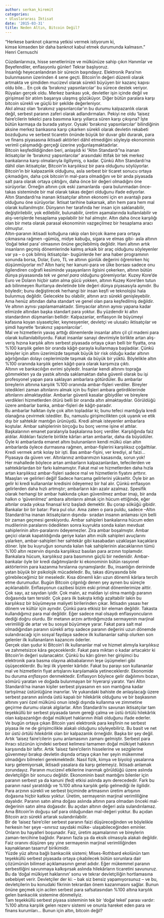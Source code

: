 ```yaml
---
author: serkan_kiremit
categories:
- Uluslararası İktisat
date: '2015-03-31'
title: Neden Altın, Bitcoin Değil?
---
```


“Herkese banknot çıkarma yetkisi vermek istiyorum ki,  
kimse kimseden bir daha banknot kabul etmek durumunda kalmasın.”  
Henri Cernuschi

Cüzdanlarınıza, hisse senetlerinize ve mülkünüze sahip çıkın Hanımlar ve Beyefendiler, enflasyonlu günler! Tekrar başlıyoruz.  
İnsanlığı heyecanlandıran bir sürecin başındayız. Elektronik Para’nın bulunmasının üzerinden 4 sene geçti. Bitcoin’in değeri düzenli olarak artmakta ve şimdiden mucizevî olarak sürekli büyüyen bir kazanç kapısı oldu bile… En çok da ‘bırakınız yapsınlarcılar’ bu sürece destek veriyor. Rüyaları gerçek oldu. Merkez bankası yok, devletler işin içinde değil ve girişimsel bir atılım başarıya ulaşmış gözüküyor. Diğer bütün paralara karşı bitcoin sürekli ve güçlü bir şekilde değerleniyor.  
Akıl almaz olan ‘bırakınız yapsınlarcılar’ın bu durumu kalpazanlık olarak değil, serbest paranın zaferi olarak adlandırmaları. Pekiyi ne oldu ‘laisez faire’cilerin tekelci para basımına karşı yıllarca süren karşı çıkışına? İşte bütün karmaşa da burada yatıyor. Oysaki ‘bırakınız yapsınlarcılar’ bilindiğinin aksine merkez bankasına karşı çıkarken sürekli olarak devletin rekabeti bozduğunu ve serbest ticaretin önünde büyük bir duvar gibi durarak, para ve finans piyasasına iktisadi aktörleri dâhil etmediğini söyleyip ekonominin verimli çalışmadığı gerçeği üzerine yoğunlaşmaktadırlar.  
Bitcoin keşfedildiğinden beri, anlaşıldı ki “Altın Standardı”na inanan iktisatçılar ile ‘bırakınız yapsınlarcılar’ arasındaki ittifak bir tek merkez bankalarına karşı olmalarıyla ilgiliymiş, o kadar. Çünkü Altın Standardı’na dâhil olan iktisatçılar, Bitcoin’in karşılıksız bir para olduğunu söylüyorlar. Bitcoin’in bir kalpazanlık olduğunu, asla serbest bir ticaret sonucu ortaya çıkmadığını, daha çok bitcoin’in mal-para olmadığını ve bir anda piyasada salt para olarak ortaya çıktığını, daha önce bir değeri olmadığını öne sürüyorlar. Örneğin altının çok eski zamanlarda -para bulunmadan önce- takas sisteminde bir mal olarak takas değeri olduğunu ifade ediyorlar.  
Altın Standardı’na inanan iktisatçılar altının ekonomi için en avantajlı para olduğunu öne sürüyorlar. İktisat tarihine bakarsak, altın hem para hem mal olarak kullanılmıştır. Dünyanın her tarafında her insan için saklanabilir, değiştirilebilir, yok edilebilir, bulunabilir, üretim aşamalarında kullanılabilir ve alış-verişlerde hesaplama yapılabilir bir hal almıştır. Altın daha önce karşılığı olan bir meta olarak parasal ekonominin vazgeçilmez bir hesaplama aracı olmuştur.  
Altın-paranın iktisadi koltuğuna rakip olan birçok ikame para ortaya çıkmasına rağmen –gümüş, midye kabuğu, sigara ve elmas gibi- asla altının ‘doğal tekel para’ olmasının önüne geçilebilmiş değildir. Hani altının artık insanların geçmiş dönemlerinde kalmış arkaik bir araç olduğunu söyleyenler var ya – o çok bilmiş iktisatçılar- bugünlerde her ana haber programının sonunda borsa, Dolar, Euro, TL ve altının günlük değerini öğrenirken hiç düşünmüyorlar mı? Altın hariç her kanuni-para ve ülke borsası sadece onu ilgilendiren coğrafi kesiminde yaşayanların ilgisini çekerken, altının bütün dünya piyasasında *tek ve genel para* olduğunu göremiyorlar. Kuzey Kore’de Euro ve Doların hiçbir satın alma gücü yokken, altının Kuzey Kore’den tutun adı bilinmeyen Ruritanya devletinde bile değeri dünya piyasasıyla aynıdır. Bu böyledir; bunu değiştirecek herhangi bir insan keşfi ve teknolojisi hala bulunmuş değildir. Gelecekte bu olabilir, altının arzı sürekli genişleyebilir. Ama henüz altından daha standart ve genel olan para keşfedilmiş değildir. Ve altının aynısı yapılamamaktadır. Simyacılar altının aynısı yapana kadar elimizde altından başka standart para yoktur. Bu yüzdendir ki altın standardının düşmanları bellidir: Kalpazanlar, enflasyon ile büyümeyi kafasına koyan siyasetçiler, keynesyenler, devletçi ve ulusalcı iktisatçılar ve şimdi hayretle ‘bırakınız yapsınlarcılar’.  
Mal ve hizmetlerin yavaş arttığı dönemlerde insanlar altını çil çil madeni para olarak kullanılabiliyordu. Fakat insanlar sanayi devrimiyle birlikte artan alış-veriş hızına karşılık altını serbest piyasada ortaya çıkan belli bir fiyatta, ona %100 karşılık gelen bir oranda kâğıt-parayla kullanmaya başladılar. Çünkü bireyler için altını üzerimizde taşımak büyük bir risk olduğu kadar altının ağırlığından dolayı ceplerimizde taşımak da büyük bir yüktü. Böylelikle altın %100 oranında karşılık gelen kâğıt-para olarak karşımıza çıktı.  
Altının ve bankacılığın evrimi şöyledir. İnsanlar kendi altınını toprağa gömmekten ya da yastık altında saklamaktan daha güvenli olarak bu işi profesyonel yapan para saklayan ambarlara götürdüler. Bu ambarlar bireylerin altınına karşılık %100 oranında ambar-fişleri verdiler. Bireyler istedikleri zaman altınlarını almak için bu fişleri ambara getirdiklerinde altınlarını almaktaydılar. Ambarlar güvenli kasalar gibiydiler ve bireylere verdikleri hizmetlerden ötürü belli bir oranda altın almaktaydılar. Görüldüğü üzere ambarlar banka, ambar-fişleri de kâğıt-paradır.  
Bu ambarlar halktan öyle çok altın topladılar ki; bunu tefeci mantığıyla kredi olanağına çevirmek istediler. Bu, namuslu girişimcilikten çok uyanık ve etik dışı bir sahtekâr mantığın ürünüydü. Kredi almak isteyenler ambarlara koştular. Ambar sahiplerinin birçoğu bu borç verme işine el attılar. Başkalarının emanet paralarıyla başkalarına borç verdiler. Karşılığında faiz aldılar. Aldıkları faizlerle birlikte kârları artan ambarlar, daha da büyüdüler. Öyle ki ambarlarda emanet altını bulunanların kendi mülkü olan altın ambarlarda öylece durmasına rağmen, ambar-fişlerini karşılıksız çoğalttılar. Kredi vermek artık kolay bir işti. Bas ambar-fişini, ver krediyi, al faizi… Piyasaya da güven ver. Altınlarınız ambarımızın kasasında, sorun yok!  
Her mahallede böylece artan ambarların kalpazanlardan, tefecilerden ve sahtekârlardan bir farkı kalmamıştır. Fakat mal ve hizmetlerden daha hızla artan karşılıksız ambar-fişleri sadece mal ve hizmetlerin fiyatını arttırır. Maaşları ve gelirleri değil! Sadece harcama gelirlerini yükseltir. Öyle bir an gelir ki kredi kullananlar kredisini ödeyemez bir hal alır. Çünkü enflasyon gelirlerden daha hızlı artmıştır; ambarların kârı azalır azalmaz. Spesifik olarak herhangi bir ambar hakkında çıkan güvenilmez ambar imajı, bir anda halkın o ‘güvenilmez’ ambara altınlarını almak için hücum ettiğinde, eğer altınlar orada yoksa finansal kriz başladı demektir. Bu çorap söküğü gibidir. Bankalar bir bir batar: Para pul olur. Ama zaten o para puldu, sadece –Altın Standardı’na inanan iktisatçıların dışında- sıradan insanın anlaması için belli bir zaman geçmesi gerekiyordu. Ambar sahipleri bankalarına hücum eden mudilerinin paralarını ödedikten sonra kuyrukta sonda kalan mevduat sahiplerinin altın-paralarını ödeyemezler. Zira ambar boşalmıştır. Ambar geçici olarak kapatıldığında geriye kalan altın mülk sahipleri avuçlarını yalarken, ambar-sahipleri her sahtekâr gibi kasabadan uzaklaşan kaçaklara döner. İşte bu kuyruğun sonunda kalan hak sahiplerinin alacaklarının tümü %100 altın rezervin dışında karşılıksız basılan para arzının toplamıdır.  
Bankalara hücum, karşılıksız para basımının güçlü bir nedenidir. Ambar-bankalar öyle bir kredi dağıtmışlardır ki ekonominin bütün rasyonel aktörlerinin para kazanma hırslarına oynamışlardır. Bu, insanlığın derininde yatan büyük bir psikolojik mücadeledir. Bu, takas dünyasında bile görebileceğimiz bir meseledir. Kısa dönemli kârı uzun dönemli kârlara tercih etme durumudur. Bugün Bitcoin çılgınlığı denen şey aynen bu süreçle açıklanabilir. Enflasyonun cazibesi bizim eski primat dönemlerimize aittir. Çok sayı, az sayıdan iyidir. Çok malın, az maldan iyi olma mantığı paranın doğasında tam tersidir. Çok para ilk bakışta kıtlığı azaltabilir lakin bu karşılıksız bir büyümeyse maliyeti birilerinden çıkar. İktisadın yasası her dönem ve kültür için aynıdır. Çünkü para etkisiz bir eleman değildir. Takasta kullandığımız para mal değildir. Eğer sadece mal olsaydı enflasyoncuların dediği doğru olurdu. Bir metanın arzını arttırdığımızda sermayenin marjinal verimliliği de artar ve bu sosyal büyümeye yarar. Fakat para salt mal olmadığından paranın sürekli artışı sadece paranın değerini uzun dönemde sulandıracağı için sosyal faydaya sadece ilk kullananlar sahip olurken son gelenler ilk kullananların kazancını öderler.  
Gerçek olan şudur ki Bitcoin’i ilk kullananlar mal ve hizmet alımıyla karşılıksız ve zahmetsizce kâra geçeceklerdir. Fakat para miktarı o kadar artacaktır ki Bitcoin’in değeri sulanacaktır. Çünkü bu kârı gören her girişimci bu elektronik para basma olayına akbabalarının leşe üşüşmeleri gibi üşüşeceklerdir. Bu leşi ilk yiyenler kârlıdır. Fakat bu parayı son kullananlar mal ve hizmetlerin fiyat artışlarını karşılamakla yetineceklerdir. Ekonomide bu duruma *enflasyon* denmektedir. Enflasyon böylece gelir dağılımını bozan, sömürü yaratan ve doğada bulunmayan bir hiyerarşi yaratır. Yani Altın Standardı’na inanan kişiler serbest piyasanın en son mantığına kadar tartışılmaz üstünlüğüne inanırlar. Ve yukarıdaki bahiste de anlaşılacağı üzere serbest paranın aslında üstü kapalı bir hilekârlık olduğunu ve bir başkasının altınını yani özel mülkünü onun isteği dışında kullanma ve zimmetine geçirme durumu olarak algılarlar. Altın Standardı’nı savunan iktisatçılar tam teşekküllü bir serbest piyasada tanım gereği çalma ve üstü örtülü hilekârlık olan kalpazanlığın doğal mülkiyet haklarının ihlali olduğunu ifade ederler.  
Ve bugün ortaya çıkan Bitcoin yani elektronik para keşfinin ne serbest piyasa ile ne de girişimcilikle alakalı olduğunu söyleyebiliriz. Bu basit ve net bir *üstü örtülü hilekârlık* olan bir kalpazanlık örneğidir. Başka bir şey değil.  
Artık ‘laisez faire’cilerin şunu anlamasının zamanı gelmiştir. Serbest para ihracı sözünün içindeki serbest kelimesi tamamen doğal mülkiyet hakkının karşısında bir laftır. Artık ‘laisez faire’cilerin hisselerine ve sezgilerine güvenmeyi bırakıp devletin dışında ortaya çıkan her şeyin mükemmel olmadığını bilmeleri gerekmektedir. Nasıl fizik, kimya ve biyoloji yasalarına karşı gelemiyorsak, iktisadi yasalara da karşı gelemeyiz. İktisadı anlamak zorundayız. Paranın mucizevî etkilerine inanmak görüldüğü üzere aslında devletçiliğin bir sonucu değildir. Ekonominin basit mantığını bilenler için paranın serbest ya da kanuni (fed) etkisi aslında aynı derecededir. Fark bu paranın nasıl yaratıldığı ve %100 altına karşılık gelip gelmediği ile ilgilidir. Para arzının sürekli ve serbest biçiminde artmasının üretim artışının doğasına hiçbir katkısı yoktur. Üretim, sermayenin marjinal verimliliğine dayalıdır. Paranın satın alma doğası aslında altının para olmadan önceki mal-değerinin satın alma doğasıdır. Bu açıdan altının değeri asla sulandırılamaz. Ama Bitcoin’in doğuşu saf para olduğundan mal-değeri yoktur. Bu açıdan Bitcoin arzı sürekli artarak sulandırılabilir.  
Bir de ‘laisez faire’ciler serbest paranın faizi düşüreceğinden ve böylelikle herkesin her şeye –sınırsız sayıdaki mülke- ulaşabileceğinden eminler. Onların bu hayalleri boşunadır. Faiz, üretim aşamalarının ve bireylerin zaman-tercihine bağlıdır. Paranın fazla ya da eksik olmasıyla alakalı değildir. Faiz oranını düşüren şey yine sermayenin marjinal verimliliğinden kaynaklanan tasarruf birikimidir.  
Yüzde yüz altına bağlı bankacılık sistemi; Mises-Rothbard ekolünün tam teşekküllü serbest piyasada ortaya çıkabilecek bütün sorunlara dair çözümünün bilimsel açıklamasının genel adıdır. Eğer mükemmel paranın serbestliğini savunmaya kalkışırsak aslında hilekârların ticaretini savunuruz. Bu da ‘doğal mülkiyet haklarının’ sonu ve tekrar devletçiliğin hortlamasına sebebiyet verir. Devletçiler der ki: – bak siz bensiz yapamıyorsunuz – ve bu, devletçilerin bu konudaki fikrinin tekrardan önem kazanmasını sağlar. Bunun önüne geçmek için acilen serbest para safsatasından %100 altına karşılık gelen bankacılık sistemine dönmeliyiz.  
Tam teşekküllü serbest piyasa sisteminin tek bir ‘doğal tekel’ parası vardır: %100 altına karşılık gelen rezerv sistemi ve onunla hareket eden para ve finans kurumları… Bunun için altın, bitcoin değil?
